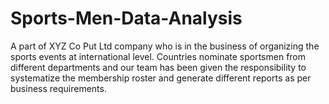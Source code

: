 # Sports-Men-Data-Analysis
A part of XYZ Co Put Ltd company who is in the business of organizing the sports events at international level. Countries nominate sportsmen from different departments and our team has been given the responsibility to systematize the membership roster and generate different reports as per business requirements.
